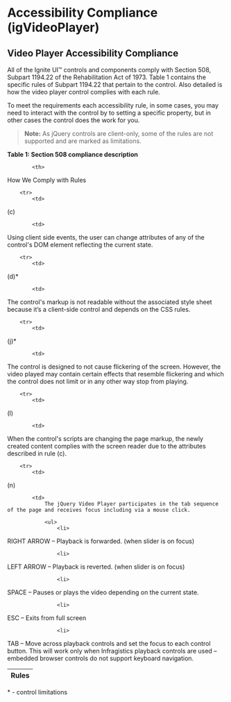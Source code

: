 ﻿<!--
|metadata|
{
    "fileName": "igvideoplayer-accessibility-compliance",
    "controlName": "igVideoPlayer",
    "tags": ["Section 508"]
}
|metadata|
-->

# Accessibility Compliance (igVideoPlayer)

## Video Player Accessibility Compliance
All of the Ignite UI™ controls and components comply with Section 508, Subpart 1194.22 of the Rehabilitation Act of 1973. Table 1 contains the specific rules of Subpart 1194.22 that pertain to the control. Also detailed is how the video player control complies with each rule.

To meet the requirements each accessibility rule, in some cases, you may need to interact with the control by to setting a specific property, but in other cases the control does the work for you.

>**Note:** As jQuery controls are client-only, some of the rules are not supported and are marked as limitations.

**Table 1: Section 508 compliance description**

<table class="table">
	<thead>
		<tr>
            <th>
Rules
			</th>

            <th>
How We Comply with Rules
			</th>
        </tr>
	</thead>
	<tbody>
        

        <tr>
            <td>
(c)
			</td>

            <td>
Using client side events, the user can change attributes of any of the control's DOM element reflecting the current state.
			</td>
        </tr>

        <tr>
            <td>
(d)*
			</td>

            <td>
The control's markup is not readable without the associated style sheet because it’s a client-side control and depends on the CSS rules.
			</td>
        </tr>

        <tr>
            <td>
(j)*
			</td>

            <td>
The control is designed to not cause flickering of the screen. However, the video played may contain certain effects that resemble flickering and which the control does not limit or in any other way stop from playing.
			</td>
        </tr>

        <tr>
            <td>
(l)
			</td>

            <td>
When the control's scripts are changing the page markup, the newly created content complies with the screen reader due to the attributes described in rule (c).
			</td>
        </tr>

        <tr>
            <td>
(n)
			</td>

            <td>
                The jQuery Video Player participates in the tab sequence of the page and receives focus including via a mouse click.

                <ul>
                    <li>
RIGHT ARROW – Playback is forwarded. (when slider is on focus)
					</li>

                    <li>
LEFT ARROW – Playback is reverted. (when slider is on focus)
					</li>

                    <li>
SPACE – Pauses or plays the video depending on the current state.
					</li>

                    <li>
ESC – Exits from full screen
					</li>

                    <li>
TAB – Move across playback controls and set the focus to each control button. This will work only when Infragistics playback controls are used – embedded browser controls do not support keyboard navigation.
					</li>
                </ul>
            </td>
        </tr>
    </tbody>
</table>

\* - control limitations

 


